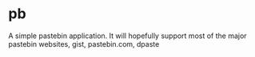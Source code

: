 # pb
A simple pastebin application. It will hopefully support most of the major pastebin websites, gist, pastebin.com, dpaste
